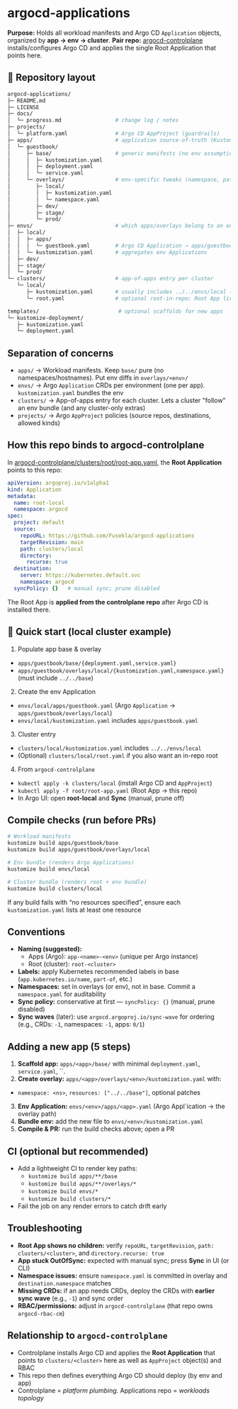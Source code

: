 # argocd-applications

**Purpose:** Holds all workload manifests and Argo CD `Application` objects, organized by **app → env → cluster**.
**Pair repo:** [argocd-controlplane](https://github.com/Fusekla/argocd-controlplane) installs/configures Argo CD and applies the single Root Application that points here.

## 📂 Repository layout

```bash
argocd-applications/
├─ README.md
├─ LICENSE
├─ docs/
│  └─ progress.md                 # change log / notes
├─ projects/
│  └─ platform.yaml               # Argo CD AppProject (guardrails)
├─ apps/                          # application source-of-truth (Kustomize)
│  └─ guestbook/
│     ├─ base/                    # generic manifests (no env assumptions)
│     │  ├─ kustomization.yaml
│     │  ├─ deployment.yaml
│     │  └─ service.yaml
│     └─ overlays/                # env-specific tweaks (namespace, patches)
│        ├─ local/
│        │  ├─ kustomization.yaml
│        │  └─ namespace.yaml
│        ├─ dev/
│        ├─ stage/
│        └─ prod/
├─ envs/                          # which apps/overlays belong to an env
│  ├─ local/
│  │  ├─ apps/
│  │  │  └─ guestbook.yaml        # Argo CD Application → apps/guestbook/overlays/local
│  │  └─ kustomization.yaml       # aggregates env Applications
│  ├─ dev/
│  ├─ stage/
│  └─ prod/
└─ clusters/                      # app-of-apps entry per cluster
   └─ local/
      ├─ kustomization.yaml       # usually includes ../../envs/local (+ cluster extras)
      └─ root.yaml                # optional root-in-repo; Root App lives in controlplane repo

templates/                         # optional scaffolds for new apps
└─ kustomize-deployment/
   ├─ kustomization.yaml
   └─ deployment.yaml
```

## Separation of concerns

- `apps/` → Workload manifests. Keep `base/` pure (no namespaces/hostnames). Put env diffs in `overlays/<env>/`
- `envs/` → Argo `Application` CRDs per environment (one per app). `kustomization.yaml` bundles the env
- `clusters/` → App-of-apps entry for each cluster. Lets a cluster "follow" an env bundle (and any cluster-only extras)
- `projects/` → Argo `AppProject` policies (source repos, destinations, allowed kinds)

## How this repo binds to argocd-controlplane

In [argocd-controlplane/clusters/root/root-app.yaml](https://github.com/Fusekla/argocd-controlplane/blob/main/clusters/root/root-app.yaml), the **Root Application** points to this repo:

```yaml
apiVersion: argoproj.io/v1alpha1
kind: Application
metadata:
  name: root-local
  namespace: argocd
spec:
  project: default
  source:
    repoURL: https://github.com/Fusekla/argocd-applications
    targetRevision: main
    path: clusters/local
    directory:
      recurse: true
  destination:
    server: https://kubernetes.default.svc
    namespace: argocd
  syncPolicy: {}   # manual sync; prune disabled
```

The Root App is **applied from the controlplane repo** after Argo CD is installed there.

## 🚀 Quick start (local cluster example)

1. Populate app base & overlay
- `apps/guestbook/base/{deployment.yaml,service.yaml}`
- `apps/guestbook/overlays/local/{kustomization.yaml,namespace.yaml}` (must include `../../base`)
2. Create the env Application
- `envs/local/apps/guestbook.yaml` (Argo `Application` → `apps/guestbook/overlays/local`)
- `envs/local/kustomization.yaml` includes `apps/guestbook.yaml`
3. Cluster entry
- `clusters/local/kustomization.yaml` includes `../../envs/local`
- (Optional) `clusters/local/root.yaml` if you also want an in-repo root
4. From `argocd-controlplane`
- `kubectl apply -k clusters/local` (install Argo CD and `AppProject`)
- `kubectl apply -f root/root-app.yaml` (Root App → this repo)
- In Argo UI: open **root-local** and **Sync** (manual, prune off)

## Compile checks (run before PRs)

```bash
# Workload manifests
kustomize build apps/guestbook/base
kustomize build apps/guestbook/overlays/local

# Env bundle (renders Argo Applications)
kustomize build envs/local

# Cluster bundle (renders root + env bundle)
kustomize build clusters/local
```

If any build fails with “no resources specified”, ensure each `kustomization.yaml` lists at least one resource

## Conventions

- **Naming (suggested):**
  - Apps (Argo): `app-<name>-<env>` (unique per Argo instance)
  - Root (cluster): `root-<cluster>`
- **Labels:** apply Kubernetes recommended labels in base (`app.kubernetes.io/name`, `part-of`, etc.)
- **Namespaces:** set in overlays (or env), not in base. Commit a `namespace.yaml` for auditability
- **Sync policy:** conservative at first — `syncPolicy: {}` (manual, prune disabled)
- **Sync waves** (later): use `argocd.argoproj.io/sync-wave` for ordering (e.g., CRDs: `-1`, namespaces: `-1`, apps: `0/1`)

## Adding a new app (5 steps)

1. **Scaffold app:** `apps/<app>/base/` with minimal `deployment.yaml`, `service.yaml`, ``.
2. **Create overlay:** `apps/<app>/overlays/<env>/kustomization.yaml` with:
- `namespace: <ns>`, `resources: ["../../base"]`, optional patches
3. **Env Application:** `envs/<env>/apps/<app>.yaml` (Argo Appl`ication → the overlay path)
4. **Bundle env:** add the new file to `envs/<env>/kustomization.yaml`
5. **Compile & PR:** run the build checks above; open a PR

## CI (optional but recommended)

- Add a lightweight CI to render key paths:
  - `kustomize build apps/**/base`
  - `kustomize build apps/**/overlays/*`
  - `kustomize build envs/*`
  - `kustomize build clusters/*`
- Fail the job on any render errors to catch drift early

## Troubleshooting

- **Root App shows no children:** verify `repoURL`, `targetRevision`, `path: clusters/<cluster>`, and `directory.recurse: true`
- **App stuck OutOfSync:** expected with manual sync; press **Sync** in UI (or CLI)
- **Namespace issues:** ensure `namespace.yaml` is committed in overlay and `destination.namespace` matches
- **Missing CRDs:** if an app needs CRDs, deploy the CRDs with **earlier sync wave** (e.g., `-1`) and sync order
- **RBAC/permissions:** adjust in `argocd-controlplane` (that repo owns `argocd-rbac-cm`)

## Relationship to `argocd-controlplane`

- Controlplane installs Argo CD and applies the **Root Application** that points to `clusters/<cluster>` here as well as `AppProject` object(s) and RBAC 
- This repo then defines everything Argo CD should deploy (by env and app)
- Controlplane = *platform plumbing*. Applications repo = *workloads topology*